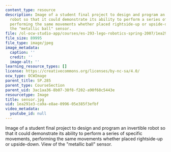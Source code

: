 ```yaml
---
content_type: resource
description: Image of a student final project to design and program an invertible
  robot so that it could demonstrate its ability to perform a series of specific movements,
  performing the same movements whether placed rightside-up or upside-down. View of
  the "metallic ball" sensor.
file: /ol-ocw-studio-app/courses/es-293-lego-robotics-spring-2007/1ea291e3ca9ae8ae099605e385f3efbf_sensor.jpg
file_size: 89995
file_type: image/jpeg
image_metadata:
  caption: ''
  credit: ''
  image-alt: ''
learning_resource_types: []
license: https://creativecommons.org/licenses/by-nc-sa/4.0/
ocw_type: OCWImage
parent_title: SP.285
parent_type: CourseSection
parent_uid: 3ac1aa36-8b07-38f8-f202-a90f68c5443e
resourcetype: Image
title: sensor.jpg
uid: 1ea291e3-ca9a-e8ae-0996-05e385f3efbf
video_metadata:
  youtube_id: null
---
```

Image of a student final project to design and program an invertible robot so that it could demonstrate its ability to perform a series of specific movements, performing the same movements whether placed rightside-up or upside-down. View of the "metallic ball" sensor.